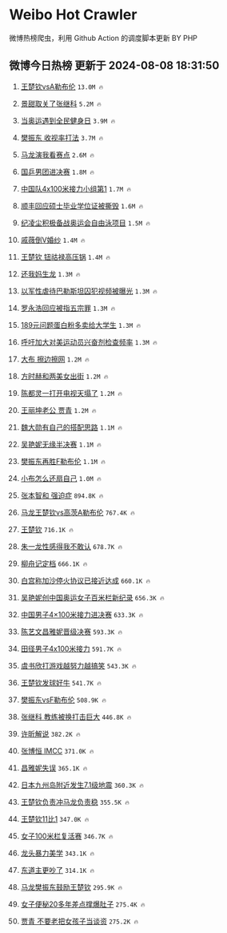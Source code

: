 # Weibo Hot Crawler 



微博热榜爬虫，利用 Github Action 的调度脚本更新 BY PHP 


## 微博今日热榜 更新于 2024-08-08 18:31:50 
1. [王楚钦vsA勒布伦](https://s.weibo.com/weibo?q=%23%E7%8E%8B%E6%A5%9A%E9%92%A6vsA%E5%8B%92%E5%B8%83%E4%BC%A6%23&t=31&band_rank=1&Refer=top) `13.0M 🔥` 

1. [景甜取关了张继科](https://s.weibo.com/weibo?q=%23%E6%99%AF%E7%94%9C%E5%8F%96%E5%85%B3%E4%BA%86%E5%BC%A0%E7%BB%A7%E7%A7%91%23&t=31&band_rank=2&Refer=top) `5.2M 🔥` 

1. [当奥运遇到全民健身日](https://s.weibo.com/weibo?q=%23%E5%BD%93%E5%A5%A5%E8%BF%90%E9%81%87%E5%88%B0%E5%85%A8%E6%B0%91%E5%81%A5%E8%BA%AB%E6%97%A5%23&t=31&band_rank=3&Refer=top) `3.9M 🔥` 

1. [樊振东 收视率打法](https://s.weibo.com/weibo?q=%E6%A8%8A%E6%8C%AF%E4%B8%9C%20%E6%94%B6%E8%A7%86%E7%8E%87%E6%89%93%E6%B3%95&t=31&band_rank=4&Refer=top) `3.7M 🔥` 

1. [马龙演我看赛点](https://s.weibo.com/weibo?q=%23%E9%A9%AC%E9%BE%99%E6%BC%94%E6%88%91%E7%9C%8B%E8%B5%9B%E7%82%B9%23&t=31&band_rank=5&Refer=top) `2.6M 🔥` 

1. [国乒男团进决赛](https://s.weibo.com/weibo?q=%23%E5%9B%BD%E4%B9%92%E7%94%B7%E5%9B%A2%E8%BF%9B%E5%86%B3%E8%B5%9B%23&t=31&band_rank=6&Refer=top) `1.8M 🔥` 

1. [中国队4x100米接力小组第1](https://s.weibo.com/weibo?q=%E4%B8%AD%E5%9B%BD%E9%98%9F4x100%E7%B1%B3%E6%8E%A5%E5%8A%9B%E5%B0%8F%E7%BB%84%E7%AC%AC1&t=31&band_rank=7&Refer=top) `1.7M 🔥` 

1. [顺丰回应硕士毕业学位证被撕毁](https://s.weibo.com/weibo?q=%23%E9%A1%BA%E4%B8%B0%E5%9B%9E%E5%BA%94%E7%A1%95%E5%A3%AB%E6%AF%95%E4%B8%9A%E5%AD%A6%E4%BD%8D%E8%AF%81%E8%A2%AB%E6%92%95%E6%AF%81%23&t=31&band_rank=8&Refer=top) `1.6M 🔥` 

1. [纪凌尘积极备战奥运会自由泳项目](https://s.weibo.com/weibo?q=%E7%BA%AA%E5%87%8C%E5%B0%98%E7%A7%AF%E6%9E%81%E5%A4%87%E6%88%98%E5%A5%A5%E8%BF%90%E4%BC%9A%E8%87%AA%E7%94%B1%E6%B3%B3%E9%A1%B9%E7%9B%AE&t=31&band_rank=9&Refer=top) `1.5M 🔥` 

1. [戚薇倒V婚纱](https://s.weibo.com/weibo?q=%23%E6%88%9A%E8%96%87%E5%80%92V%E5%A9%9A%E7%BA%B1%23&t=31&band_rank=10&Refer=top) `1.4M 🔥` 

1. [王楚钦 钮祜禄高压锅](https://s.weibo.com/weibo?q=%E7%8E%8B%E6%A5%9A%E9%92%A6%20%E9%92%AE%E7%A5%9C%E7%A6%84%E9%AB%98%E5%8E%8B%E9%94%85&t=31&band_rank=11&Refer=top) `1.4M 🔥` 

1. [还我妈生龙](https://s.weibo.com/weibo?q=%23%E8%BF%98%E6%88%91%E5%A6%88%E7%94%9F%E9%BE%99%23&t=31&band_rank=12&Refer=top) `1.3M 🔥` 

1. [以军性虐待巴勒斯坦囚犯视频被曝光](https://s.weibo.com/weibo?q=%23%E4%BB%A5%E5%86%9B%E6%80%A7%E8%99%90%E5%BE%85%E5%B7%B4%E5%8B%92%E6%96%AF%E5%9D%A6%E5%9B%9A%E7%8A%AF%E8%A7%86%E9%A2%91%E8%A2%AB%E6%9B%9D%E5%85%89%23&t=31&band_rank=13&Refer=top) `1.3M 🔥` 

1. [罗永浩回应被指五宗罪](https://s.weibo.com/weibo?q=%23%E7%BD%97%E6%B0%B8%E6%B5%A9%E5%9B%9E%E5%BA%94%E8%A2%AB%E6%8C%87%E4%BA%94%E5%AE%97%E7%BD%AA%23&t=31&band_rank=14&Refer=top) `1.3M 🔥` 

1. [189元问题蛋白粉多卖给大学生](https://s.weibo.com/weibo?q=%23189%E5%85%83%E9%97%AE%E9%A2%98%E8%9B%8B%E7%99%BD%E7%B2%89%E5%A4%9A%E5%8D%96%E7%BB%99%E5%A4%A7%E5%AD%A6%E7%94%9F%23&t=31&band_rank=15&Refer=top) `1.3M 🔥` 

1. [呼吁加大对美运动员兴奋剂检查频率](https://s.weibo.com/weibo?q=%23%E5%91%BC%E5%90%81%E5%8A%A0%E5%A4%A7%E5%AF%B9%E7%BE%8E%E8%BF%90%E5%8A%A8%E5%91%98%E5%85%B4%E5%A5%8B%E5%89%82%E6%A3%80%E6%9F%A5%E9%A2%91%E7%8E%87%23&t=31&band_rank=16&Refer=top) `1.3M 🔥` 

1. [大布 擦边擦网](https://s.weibo.com/weibo?q=%E5%A4%A7%E5%B8%83%20%E6%93%A6%E8%BE%B9%E6%93%A6%E7%BD%91&t=31&band_rank=17&Refer=top) `1.2M 🔥` 

1. [方时赫和两美女出街](https://s.weibo.com/weibo?q=%23%E6%96%B9%E6%97%B6%E8%B5%AB%E5%92%8C%E4%B8%A4%E7%BE%8E%E5%A5%B3%E5%87%BA%E8%A1%97%23&t=31&band_rank=18&Refer=top) `1.2M 🔥` 

1. [陈都灵一打开电视天塌了](https://s.weibo.com/weibo?q=%E9%99%88%E9%83%BD%E7%81%B5%E4%B8%80%E6%89%93%E5%BC%80%E7%94%B5%E8%A7%86%E5%A4%A9%E5%A1%8C%E4%BA%86&t=31&band_rank=19&Refer=top) `1.2M 🔥` 

1. [王丽坤老公 贾青](https://s.weibo.com/weibo?q=%E7%8E%8B%E4%B8%BD%E5%9D%A4%E8%80%81%E5%85%AC%20%E8%B4%BE%E9%9D%92&t=31&band_rank=20&Refer=top) `1.2M 🔥` 

1. [魏大勋有自己的搭配思路](https://s.weibo.com/weibo?q=%23%E9%AD%8F%E5%A4%A7%E5%8B%8B%E6%9C%89%E8%87%AA%E5%B7%B1%E7%9A%84%E6%90%AD%E9%85%8D%E6%80%9D%E8%B7%AF%23&t=31&band_rank=21&Refer=top) `1.1M 🔥` 

1. [吴艳妮无缘半决赛](https://s.weibo.com/weibo?q=%23%E5%90%B4%E8%89%B3%E5%A6%AE%E6%97%A0%E7%BC%98%E5%8D%8A%E5%86%B3%E8%B5%9B%23&t=31&band_rank=22&Refer=top) `1.1M 🔥` 

1. [樊振东再胜F勒布伦](https://s.weibo.com/weibo?q=%23%E6%A8%8A%E6%8C%AF%E4%B8%9C%E5%86%8D%E8%83%9CF%E5%8B%92%E5%B8%83%E4%BC%A6%23&t=31&band_rank=23&Refer=top) `1.1M 🔥` 

1. [小布怎么还扇自己](https://s.weibo.com/weibo?q=%E5%B0%8F%E5%B8%83%E6%80%8E%E4%B9%88%E8%BF%98%E6%89%87%E8%87%AA%E5%B7%B1&t=31&band_rank=24&Refer=top) `1.0M 🔥` 

1. [张本智和 强迫症](https://s.weibo.com/weibo?q=%E5%BC%A0%E6%9C%AC%E6%99%BA%E5%92%8C%20%E5%BC%BA%E8%BF%AB%E7%97%87&t=31&band_rank=25&Refer=top) `894.8K 🔥` 

1. [马龙王楚钦vs高茨A勒布伦](https://s.weibo.com/weibo?q=%23%E9%A9%AC%E9%BE%99%E7%8E%8B%E6%A5%9A%E9%92%A6vs%E9%AB%98%E8%8C%A8A%E5%8B%92%E5%B8%83%E4%BC%A6%23&t=31&band_rank=26&Refer=top) `767.4K 🔥` 

1. [王楚钦](https://s.weibo.com/weibo?q=%E7%8E%8B%E6%A5%9A%E9%92%A6&t=31&band_rank=27&Refer=top) `716.1K 🔥` 

1. [朱一龙性感得我不敢认](https://s.weibo.com/weibo?q=%E6%9C%B1%E4%B8%80%E9%BE%99%E6%80%A7%E6%84%9F%E5%BE%97%E6%88%91%E4%B8%8D%E6%95%A2%E8%AE%A4&t=31&band_rank=28&Refer=top) `678.7K 🔥` 

1. [柳舟记定档](https://s.weibo.com/weibo?q=%E6%9F%B3%E8%88%9F%E8%AE%B0%E5%AE%9A%E6%A1%A3&t=31&band_rank=29&Refer=top) `666.1K 🔥` 

1. [白宫称加沙停火协议已接近达成](https://s.weibo.com/weibo?q=%23%E7%99%BD%E5%AE%AB%E7%A7%B0%E5%8A%A0%E6%B2%99%E5%81%9C%E7%81%AB%E5%8D%8F%E8%AE%AE%E5%B7%B2%E6%8E%A5%E8%BF%91%E8%BE%BE%E6%88%90%23&t=31&band_rank=30&Refer=top) `660.1K 🔥` 

1. [吴艳妮创中国奥运女子百米栏新纪录](https://s.weibo.com/weibo?q=%23%E5%90%B4%E8%89%B3%E5%A6%AE%E5%88%9B%E4%B8%AD%E5%9B%BD%E5%A5%A5%E8%BF%90%E5%A5%B3%E5%AD%90%E7%99%BE%E7%B1%B3%E6%A0%8F%E6%96%B0%E7%BA%AA%E5%BD%95%23&t=31&band_rank=31&Refer=top) `656.3K 🔥` 

1. [中国男子4×100米接力进决赛](https://s.weibo.com/weibo?q=%23%E4%B8%AD%E5%9B%BD%E7%94%B7%E5%AD%904%C3%97100%E7%B1%B3%E6%8E%A5%E5%8A%9B%E8%BF%9B%E5%86%B3%E8%B5%9B%23&t=31&band_rank=32&Refer=top) `633.3K 🔥` 

1. [陈艺文昌雅妮晋级决赛](https://s.weibo.com/weibo?q=%23%E9%99%88%E8%89%BA%E6%96%87%E6%98%8C%E9%9B%85%E5%A6%AE%E6%99%8B%E7%BA%A7%E5%86%B3%E8%B5%9B%23&t=31&band_rank=33&Refer=top) `593.3K 🔥` 

1. [田径男子4x100米接力](https://s.weibo.com/weibo?q=%23%E7%94%B0%E5%BE%84%E7%94%B7%E5%AD%904x100%E7%B1%B3%E6%8E%A5%E5%8A%9B%23&t=31&band_rank=34&Refer=top) `591.7K 🔥` 

1. [虞书欣打游戏越努力越搞笑](https://s.weibo.com/weibo?q=%E8%99%9E%E4%B9%A6%E6%AC%A3%E6%89%93%E6%B8%B8%E6%88%8F%E8%B6%8A%E5%8A%AA%E5%8A%9B%E8%B6%8A%E6%90%9E%E7%AC%91&t=31&band_rank=35&Refer=top) `543.3K 🔥` 

1. [王楚钦发球好牛](https://s.weibo.com/weibo?q=%E7%8E%8B%E6%A5%9A%E9%92%A6%E5%8F%91%E7%90%83%E5%A5%BD%E7%89%9B&t=31&band_rank=36&Refer=top) `541.7K 🔥` 

1. [樊振东vsF勒布伦](https://s.weibo.com/weibo?q=%23%E6%A8%8A%E6%8C%AF%E4%B8%9CvsF%E5%8B%92%E5%B8%83%E4%BC%A6%23&t=31&band_rank=37&Refer=top) `508.9K 🔥` 

1. [张继科 教练被换打击巨大](https://s.weibo.com/weibo?q=%E5%BC%A0%E7%BB%A7%E7%A7%91%20%E6%95%99%E7%BB%83%E8%A2%AB%E6%8D%A2%E6%89%93%E5%87%BB%E5%B7%A8%E5%A4%A7&t=31&band_rank=38&Refer=top) `446.8K 🔥` 

1. [许昕解说](https://s.weibo.com/weibo?q=%E8%AE%B8%E6%98%95%E8%A7%A3%E8%AF%B4&t=31&band_rank=39&Refer=top) `382.2K 🔥` 

1. [张博恒 IMCC](https://s.weibo.com/weibo?q=%E5%BC%A0%E5%8D%9A%E6%81%92%20IMCC&t=31&band_rank=40&Refer=top) `371.0K 🔥` 

1. [昌雅妮失误](https://s.weibo.com/weibo?q=%23%E6%98%8C%E9%9B%85%E5%A6%AE%E5%A4%B1%E8%AF%AF%23&t=31&band_rank=41&Refer=top) `365.1K 🔥` 

1. [日本九州岛附近发生7.1级地震](https://s.weibo.com/weibo?q=%23%E6%97%A5%E6%9C%AC%E4%B9%9D%E5%B7%9E%E5%B2%9B%E9%99%84%E8%BF%91%E5%8F%91%E7%94%9F7.1%E7%BA%A7%E5%9C%B0%E9%9C%87%23&t=31&band_rank=42&Refer=top) `360.3K 🔥` 

1. [王楚钦负责冲马龙负责稳](https://s.weibo.com/weibo?q=%23%E7%8E%8B%E6%A5%9A%E9%92%A6%E8%B4%9F%E8%B4%A3%E5%86%B2%E9%A9%AC%E9%BE%99%E8%B4%9F%E8%B4%A3%E7%A8%B3%23&t=31&band_rank=43&Refer=top) `355.5K 🔥` 

1. [王楚钦11比1](https://s.weibo.com/weibo?q=%23%E7%8E%8B%E6%A5%9A%E9%92%A611%E6%AF%941%23&t=31&band_rank=44&Refer=top) `347.0K 🔥` 

1. [女子100米栏复活赛](https://s.weibo.com/weibo?q=%23%E5%A5%B3%E5%AD%90100%E7%B1%B3%E6%A0%8F%E5%A4%8D%E6%B4%BB%E8%B5%9B%23&t=31&band_rank=45&Refer=top) `346.7K 🔥` 

1. [龙头暴力美学](https://s.weibo.com/weibo?q=%23%E9%BE%99%E5%A4%B4%E6%9A%B4%E5%8A%9B%E7%BE%8E%E5%AD%A6%23&t=31&band_rank=46&Refer=top) `343.1K 🔥` 

1. [东道主更吵了](https://s.weibo.com/weibo?q=%E4%B8%9C%E9%81%93%E4%B8%BB%E6%9B%B4%E5%90%B5%E4%BA%86&t=31&band_rank=47&Refer=top) `314.1K 🔥` 

1. [马龙樊振东鼓励王楚钦](https://s.weibo.com/weibo?q=%23%E9%A9%AC%E9%BE%99%E6%A8%8A%E6%8C%AF%E4%B8%9C%E9%BC%93%E5%8A%B1%E7%8E%8B%E6%A5%9A%E9%92%A6%23&t=31&band_rank=48&Refer=top) `295.9K 🔥` 

1. [女子便秘20多年差点撑爆肚子](https://s.weibo.com/weibo?q=%23%E5%A5%B3%E5%AD%90%E4%BE%BF%E7%A7%9820%E5%A4%9A%E5%B9%B4%E5%B7%AE%E7%82%B9%E6%92%91%E7%88%86%E8%82%9A%E5%AD%90%23&t=31&band_rank=49&Refer=top) `275.4K 🔥` 

1. [贾青 不要老把女孩子当谈资](https://s.weibo.com/weibo?q=%E8%B4%BE%E9%9D%92%20%E4%B8%8D%E8%A6%81%E8%80%81%E6%8A%8A%E5%A5%B3%E5%AD%A9%E5%AD%90%E5%BD%93%E8%B0%88%E8%B5%84&t=31&band_rank=50&Refer=top) `275.2K 🔥` 

